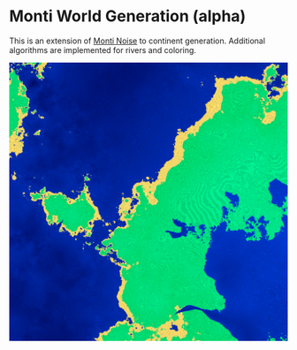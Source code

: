 # Monti World Generation (alpha)
This is an extension of [Monti Noise](https://github.com/dravenmonti/monti-noise) to continent generation. Additional algorithms are implemented for rivers and coloring.

![Example](scale_1.png)
